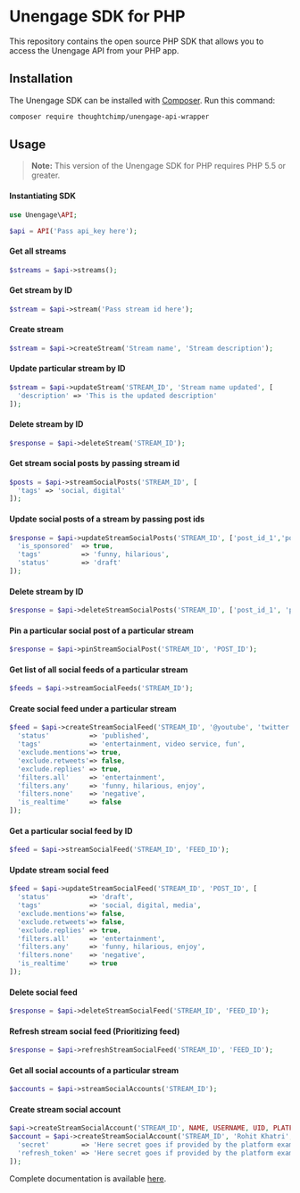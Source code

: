 # Unengage SDK for PHP

This repository contains the open source PHP SDK that allows you to access the Unengage API from your PHP app.


## Installation

The Unengage SDK can be installed with [Composer](https://getcomposer.org/). Run this command:

```sh
composer require thoughtchimp/unengage-api-wrapper
```

## Usage

> **Note:** This version of the Unengage SDK for PHP requires PHP 5.5 or greater.


#### Instantiating SDK

```php
use Unengage\API;

$api = API('Pass api_key here');
```

#### Get all streams

```php
$streams = $api->streams();
```

#### Get stream by ID

```php
$stream = $api->stream('Pass stream id here');
```

#### Create stream

```php
$stream = $api->createStream('Stream name', 'Stream description');
```

#### Update particular stream by ID

```php
$stream = $api->updateStream('STREAM_ID', 'Stream name updated', [
  'description' => 'This is the updated description'
]);
```

#### Delete stream by ID

```php
$response = $api->deleteStream('STREAM_ID');
```

#### Get stream social posts by passing stream id

```php
$posts = $api->streamSocialPosts('STREAM_ID', [
  'tags' => 'social, digital'
]);
```

#### Update social posts of a stream by passing post ids

```php
$response = $api->updateStreamSocialPosts('STREAM_ID', ['post_id_1','post_id_2'], [
  'is_sponsored'  => true,
  'tags'          => 'funny, hilarious',
  'status'        => 'draft'
]);
```

#### Delete stream by ID

```php
$response = $api->deleteStreamSocialPosts('STREAM_ID', ['post_id_1', 'post_id_2', 'post_id_3']);
```

#### Pin a particular social post of a particular stream

```php
$response = $api->pinStreamSocialPost('STREAM_ID', 'POST_ID');
```

#### Get list of all social feeds of a particular stream

```php
$feeds = $api->streamSocialFeeds('STREAM_ID');
```


#### Create social feed under a particular stream

```php
$feed = $api->createStreamSocialFeed('STREAM_ID', '@youtube', 'twitter', [
  'status'          => 'published',
  'tags'            => 'entertainment, video service, fun',
  'exclude.mentions'=> true,
  'exclude.retweets'=> false,
  'exclude.replies' => true,
  'filters.all'     => 'entertainment',
  'filters.any'     => 'funny, hilarious, enjoy',
  'filters.none'    => 'negative',
  'is_realtime'     => false
]);
```


#### Get a particular social feed by ID

```php
$feed = $api->streamSocialFeed('STREAM_ID', 'FEED_ID');
```


#### Update stream social feed

```php
$feed = $api->updateStreamSocialFeed('STREAM_ID', 'POST_ID', [
  'status'          => 'draft',
  'tags'            => 'social, digital, media',
  'exclude.mentions'=> false,
  'exclude.retweets'=> false,
  'exclude.replies' => true,
  'filters.all'     => 'entertainment',
  'filters.any'     => 'funny, hilarious, enjoy',
  'filters.none'    => 'negative',
  'is_realtime'     => true
]);
```

#### Delete social feed

```php
$response = $api->deleteStreamSocialFeed('STREAM_ID', 'FEED_ID');
```

#### Refresh stream social feed (Prioritizing feed)

```php
$response = $api->refreshStreamSocialFeed('STREAM_ID', 'FEED_ID');
```

#### Get all social accounts of a particular stream

```php
$accounts = $api->streamSocialAccounts('STREAM_ID');
```

#### Create stream social account

```php
$api->createStreamSocialAccount('STREAM_ID', NAME, USERNAME, UID, PLATFORM, TOKEN, [array of properties]);
$account = $api->createStreamSocialAccount('STREAM_ID', 'Rohit Khatri', 'rohit49khatri', '39478934', 'twitter', '39478skhf3948shkjfsdf', [
  'secret'        => 'Here secret goes if provided by the platform example twitter',
  'refresh_token' => 'Here secret goes if provided by the platform example youtube'
]);
```

Complete documentation is available [here](http://api.unengage.com/docs).
